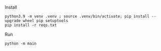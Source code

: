 Install

```
python3.9 -m venv .venv ; source .venv/bin/activate; pip install --upgrade wheel pip setuptools
pip install -r reqs.txt
```

Run

```
python -m main
```
